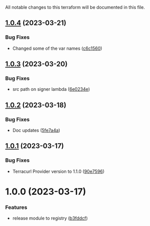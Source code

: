All notable changes to this terraform will be documented in this file.

## [1.0.4](https://github.com/BorisLabs/terraform-terracurl-aws-sigv4/compare/v1.0.3...v1.0.4) (2023-03-21)


### Bug Fixes

* Changed some of the var names ([c6c1560](https://github.com/BorisLabs/terraform-terracurl-aws-sigv4/commit/c6c15600e627b7a6685bbda6a2d1e071d027be41))

## [1.0.3](https://github.com/BorisLabs/terraform-terracurl-aws-sigv4/compare/v1.0.2...v1.0.3) (2023-03-20)


### Bug Fixes

* src path on signer lambda ([6e0234e](https://github.com/BorisLabs/terraform-terracurl-aws-sigv4/commit/6e0234e1bcb79effd79337a49e35baae5aaad930))

## [1.0.2](https://github.com/BorisLabs/terraform-terracurl-aws-sigv4/compare/v1.0.1...v1.0.2) (2023-03-18)


### Bug Fixes

* Doc updates ([5fe7a4a](https://github.com/BorisLabs/terraform-terracurl-aws-sigv4/commit/5fe7a4a81e1cc288a114f8439f715fccd496439e))

## [1.0.1](https://github.com/BorisLabs/terraform-terracurl-aws-sigv4/compare/v1.0.0...v1.0.1) (2023-03-17)


### Bug Fixes

* Terracurl Provider version to 1.1.0 ([90e7596](https://github.com/BorisLabs/terraform-terracurl-aws-sigv4/commit/90e75965b6ed3daba113de2f1c15079b373dd3a6))

# 1.0.0 (2023-03-17)


### Features

* release module to registry ([b3fddcf](https://github.com/BorisLabs/terraform-terracurl-aws-sigv4/commit/b3fddcfa21b1b9b9281156f8a04697421f5265a8))
